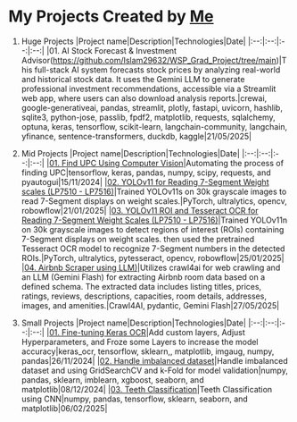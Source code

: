 # My Projects Created by [Me](https://github.com/7Gamil/)

1. Huge Projects
    |Project name|Description|Technologies|Date|
    |:--:|:--:|:--:|:--:|
    |01. AI Stock Forecast & Investment Advisor(https://github.com/Islam29632/WSP_Grad_Project/tree/main)|This full-stack AI system forecasts stock prices by analyzing real-world and historical stock data. It uses the Gemini LLM to generate professional investment recommendations, accessible via a Streamlit web app, where users can also download analysis reports.|crewai, google-generativeai, pandas, streamlit, plotly, fastapi, uvicorn, hashlib, sqlite3, python-jose, passlib, fpdf2, matplotlib, requests, sqlalchemy, optuna, keras, tensorflow, scikit-learn, langchain-community, langchain, yfinance, sentence-transformers, duckdb, kaggle|21/05/2025|

2. Mid Projects
    |Project name|Description|Technologies|Date|
    |:--:|:--:|:--:|:--:|
    |[01. Find UPC Using Computer Vision](Mid%2001.%20Find%20UPC%20Using%20Computer%20Vision)|Automating the process of finding UPC|tensorflow, keras, pandas, numpy, scipy, requests, and pyautogui|15/11/2024|
    |[02. YOLOv11 for Reading 7-Segment Weight scales (LP7510 - LP7516)](Mid%2002.%20YOLOv11%20for%20Reading%207-Segment%20Weight%20scales%20(LP7510%20-%20LP7516))|Trained YOLOv11s on 30k grayscale images to read 7-Segment displays on weight scales.|PyTorch, ultralytics, opencv, robowflow|21/01/2025|
    |[03. YOLOv11 ROI and Tesseract OCR for Reading 7-Segment Weight Scales (LP7510 - LP7516)](Mid%2003.%20YOLOv11%20ROI%20and%20Tesseract%20OCR%20for%20Reading%207-Segment%20Weight%20Scales%20(LP7510%20-%20LP7516))|Trained YOLOv11n on 30k grayscale images to detect regions of interest (ROIs) containing 7-Segment displays on weight scales. then used the pretrained Tesseract OCR model to recognize 7-Segment numbers in the detected ROIs.|PyTorch, ultralytics, pytesseract, opencv, robowflow|25/01/2025|
    |[04. Airbnb Scraper using LLM)](Mid%2004.%20Airbnb%20Scraper%20using%20LLM)|Utilizes crawl4ai for web crawling and an LLM (Gemini Flash) for extracting Airbnb room data based on a defined schema. The extracted data includes listing titles, prices, ratings, reviews, descriptions, capacities, room details, addresses, images, and amenities.|Crawl4AI, pydantic, Gemini Flash|27/05/2025|

3. Small Projects
    |Project name|Description|Technologies|Date|
    |:--:|:--:|:--:|:--:|
    |[01. Fine-tuning Keras OCR](Small%2001.%20Fine-tuning%20Keras%20OCR)|Add custom layers, Adjust Hyperparameters, and Froze some Layers to increase the model accuracy|keras_ocr, tensorflow, sklearn,, matplotlib, imgaug, numpy, pandas|26/11/2024|
    |[02. Handle imbalanced dataset](Small%2002.%20Handle%20Imbalanced%20Dataset)|Handle imbalanced dataset and using GridSearchCV and k-Fold for model validation|numpy, pandas, sklearn, imblearn, xgboost, seaborn, and matplotlib|08/12/2024|
    |[03. Teeth Classification](Small%2003.%20Teeth%20Classification)|Teeth Classification using CNN|numpy, pandas, tensorflow, sklearn, seaborn, and matplotlib|06/02/2025|
